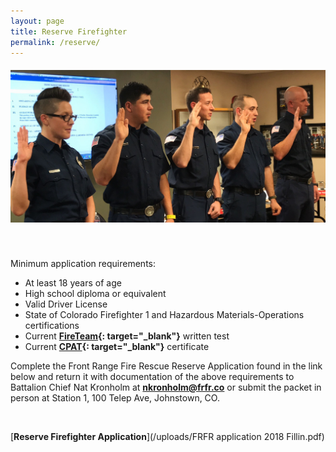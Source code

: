 ```yaml
---
layout: page
title: Reserve Firefighter
permalink: /reserve/
---
```


##### ![](/uploads/img-9994.jpg)

&nbsp;

Minimum application requirements:

* At least 18 years of age
* High school diploma or equivalent
* Valid Driver License
* State of Colorado Firefighter 1 and Hazardous Materials-Operations certifications
* Current **[FireTeam](https://nationaltestingnetwork.com/publicsafetyjobs/ntn-test-firefighter.cfm){: target="_blank"}** written test
* Current **[CPAT](https://www.aims.edu/academics/fire-science/cpat.php){: target="_blank"}** certificate

Complete the Front Range Fire Rescue Reserve Application found in the link below and return it with documentation of the above requirements to Battalion Chief Nat Kronholm at **[nkronholm@frfr.co](mailto:nkronholm@frfr.co)**&nbsp;or submit the packet in person at Station 1, 100 Telep Ave, Johnstown, CO.

&nbsp;

[**Reserve Firefighter Application**](/uploads/FRFR application 2018 Fillin.pdf)